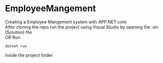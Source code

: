 # EmployeeMangement
Creating a Employee Mangement system with APP.NET core  
After cloning the repo run the project using Visual Studio by opening the .sln (Solution) file  
OR Run  
```
dotnet run
```  
inside the project folder  

